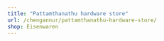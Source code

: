 ```yaml
---
title: "Pattamthanathu hardware store"
url: /chengannur/pattamthanathu-hardware-store/
shop: Eisenwaren
---
```

